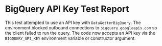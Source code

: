 # BigQuery API Key Test Report

This test attempted to use an API key with `DataGetterBigQuery`.
The environment blocked outbound connections to `bigquery.googleapis.com` so the
client failed to run the query. The code now accepts an API key via the
`BIGQUERY_API_KEY` environment variable or constructor argument.
